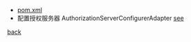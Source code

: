 - [pom.xml](2/1.md)  
- 配置授权服务器 AuthorizationServerConfigurerAdapter [see](2/2.md)  

[back](../20.md)